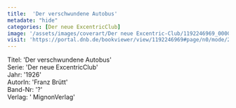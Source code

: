 ```yaml
---
title:  'Der verschwundene Autobus'
metadate: "hide"
categories: [Der neue ExcentricClub]
image: '/assets/images/coverart/Der neue Excentric-Club/1192246969_00000010.jpg'
visit: 'https://portal.dnb.de/bookviewer/view/1192246969#page/n0/mode/2up'
---
```

Titel: 'Der verschwundene Autobus' <br>
Serie: 'Der neue ExcentricClub' <br>
Jahr: '1926' <br>
AutorIn: 'Franz Brütt' <br>
Band-Nr: '?' <br>
Verlag: ' MignonVerlag'
